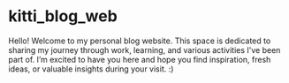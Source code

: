 # kitti_blog_web
Hello! Welcome to my personal blog website. This space is dedicated to sharing my journey through work, learning, and various activities I've been part of. I’m excited to have you here and hope you find inspiration, fresh ideas, or valuable insights during your visit. :)
